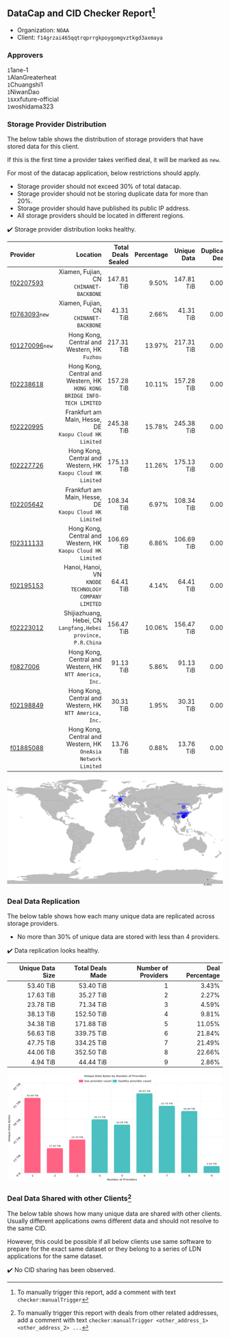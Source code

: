 ## DataCap and CID Checker Report[^1]
 - Organization: `NOAA`
 - Client: `f14grzai465qqtrqprrgkpoygomgvztkgd3axmaya`
### Approvers
`1`1ane-1<br/>`1`AlanGreaterheat<br/>`1`Chuangshi1<br/>`1`NiwanDao<br/>`1`sxxfuture-official<br/>`1`woshidama323

### Storage Provider Distribution
The below table shows the distribution of storage providers that have stored data for this client.

If this is the first time a provider takes verified deal, it will be marked as `new`.

For most of the datacap application, below restrictions should apply.
 - Storage provider should not exceed 30% of total datacap.
 - Storage provider should not be storing duplicate data for more than 20%.
 - Storage provider should have published its public IP address.
 - All storage providers should be located in different regions.

✔️ Storage provider distribution looks healthy.

| Provider                                                    |                                                                    Location | Total Deals Sealed | Percentage | Unique Data | Duplicate Deals |
| :---------------------------------------------------------- | --------------------------------------------------------------------------: | -----------------: | ---------: | ----------: | --------------: |
| [f02207593](https://filfox.info/en/address/f02207593)       |                                  Xiamen, Fujian, CN<br/>`CHINANET-BACKBONE` |         147.81 TiB |      9.50% |  147.81 TiB |           0.00% |
| [f0763093](https://filfox.info/en/address/f0763093)`new`    |                                  Xiamen, Fujian, CN<br/>`CHINANET-BACKBONE` |          41.31 TiB |      2.66% |   41.31 TiB |           0.00% |
| [f01270096](https://filfox.info/en/address/f01270096)`new`  |                             Hong Kong, Central and Western, HK<br/>`Fuzhou` |         217.31 TiB |     13.97% |  217.31 TiB |           0.00% |
| [f02238618](https://filfox.info/en/address/f02238618)       | Hong Kong, Central and Western, HK<br/>`HONG KONG BRIDGE INFO-TECH LIMITED` |         157.28 TiB |     10.11% |  157.28 TiB |           0.00% |
| [f02220995](https://filfox.info/en/address/f02220995)       |                   Frankfurt am Main, Hesse, DE<br/>`Kaopu Cloud HK Limited` |         245.38 TiB |     15.78% |  245.38 TiB |           0.00% |
| [f02227726](https://filfox.info/en/address/f02227726)       |             Hong Kong, Central and Western, HK<br/>`Kaopu Cloud HK Limited` |         175.13 TiB |     11.26% |  175.13 TiB |           0.00% |
| [f02205642](https://filfox.info/en/address/f02205642)       |                   Frankfurt am Main, Hesse, DE<br/>`Kaopu Cloud HK Limited` |         108.34 TiB |      6.97% |  108.34 TiB |           0.00% |
| [f02311133](https://filfox.info/en/address/f02311133)       |             Hong Kong, Central and Western, HK<br/>`Kaopu Cloud HK Limited` |         106.69 TiB |      6.86% |  106.69 TiB |           0.00% |
| [f02195153](https://filfox.info/en/address/f02195153)       |                     Hanoi, Hanoi, VN<br/>`KNODE TECHNOLOGY COMPANY LIMITED` |          64.41 TiB |      4.14% |   64.41 TiB |           0.00% |
| [f02223012](https://filfox.info/en/address/f02223012)       |            Shijiazhuang, Hebei, CN<br/>`Langfang,Hebei province, P.R.China` |         156.47 TiB |     10.06% |  156.47 TiB |           0.00% |
| [f0827006](https://filfox.info/en/address/f0827006)         |                  Hong Kong, Central and Western, HK<br/>`NTT America, Inc.` |          91.13 TiB |      5.86% |   91.13 TiB |           0.00% |
| [f02198849](https://filfox.info/en/address/f02198849)       |                  Hong Kong, Central and Western, HK<br/>`NTT America, Inc.` |          30.31 TiB |      1.95% |   30.31 TiB |           0.00% |
| [f01885088](https://filfox.info/en/address/f01885088)       |            Hong Kong, Central and Western, HK<br/>`OneAsia Network Limited` |          13.76 TiB |      0.88% |   13.76 TiB |           0.00% |

<img src="https://raw.githubusercontent.com/data-preservation-programs/filplus-checker-assets/main/filecoin-project/filecoin-plus-large-datasets/issues/2115/1694750412129.png"/>

### Deal Data Replication
The below table shows how each many unique data are replicated across storage providers.

- No more than 30% of unique data are stored with less than 4 providers.

✔️ Data replication looks healthy.

| Unique Data Size | Total Deals Made | Number of Providers | Deal Percentage |
| ---------------: | ---------------: | ------------------: | --------------: |
|        53.40 TiB |        53.40 TiB |                   1 |           3.43% |
|        17.63 TiB |        35.27 TiB |                   2 |           2.27% |
|        23.78 TiB |        71.34 TiB |                   3 |           4.59% |
|        38.13 TiB |       152.50 TiB |                   4 |           9.81% |
|        34.38 TiB |       171.88 TiB |                   5 |          11.05% |
|        56.63 TiB |       339.75 TiB |                   6 |          21.84% |
|        47.75 TiB |       334.25 TiB |                   7 |          21.49% |
|        44.06 TiB |       352.50 TiB |                   8 |          22.66% |
|         4.94 TiB |        44.44 TiB |                   9 |           2.86% |

<img src="https://raw.githubusercontent.com/data-preservation-programs/filplus-checker-assets/main/filecoin-project/filecoin-plus-large-datasets/issues/2115/1694750413112.png"/>

### Deal Data Shared with other Clients[^3]
The below table shows how many unique data are shared with other clients.
Usually different applications owns different data and should not resolve to the same CID.

However, this could be possible if all below clients use same software to prepare for the exact same dataset or they belong to a series of LDN applications for the same dataset.

✔️ No CID sharing has been observed.

[^1]: To manually trigger this report, add a comment with text `checker:manualTrigger`

[^2]: Deals from those addresses are combined into this report as they are specified with `checker:manualTrigger`

[^3]: To manually trigger this report with deals from other related addresses, add a comment with text `checker:manualTrigger <other_address_1> <other_address_2> ...`
